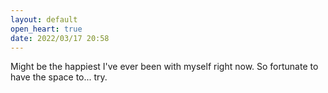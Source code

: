 ```yaml
---
layout: default
open_heart: true
date: 2022/03/17 20:58
---
```


Might be the happiest I've ever been with myself right now. So fortunate to have the space to... try.
